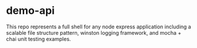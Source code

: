 # demo-api

This repo represents a full shell for any node express application including a scalable file structure pattern, winston logging framework, and mocha + chai unit testing examples.
